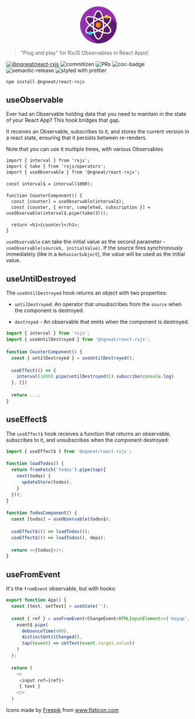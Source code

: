 <p align="center">
 <img width="20%" height="20%" src="logo.png">
</p>

> "Plug and play" for RxJS Observables in React Apps!

[![@ngneat/react-rxjs](https://github.com/ngneat/react-rxjs/actions/workflows/ci.yml/badge.svg)](https://github.com/ngneat/react-rxjs/actions/workflows/ci.yml)
![commitizen](https://img.shields.io/badge/commitizen-friendly-brightgreen.svg?style=flat-square)
![PRs](https://img.shields.io/badge/PRs-welcome-brightgreen.svg?style=flat-square)
![coc-badge](https://img.shields.io/badge/codeof-conduct-ff69b4.svg?style=flat-square)
![semantic-release](https://img.shields.io/badge/%20%20%F0%9F%93%A6%F0%9F%9A%80-semantic--release-e5079.svg?style=flat-square]https://github.com/semantic-release/semantic-release)
![styled with prettier](https://img.shields.io/badge/styled_with-prettier-ff69b4.svg?style=flat-square]https://github.com/prettier/prettier)


```bash
npm install @ngneat/react-rxjs
```

## useObservable

Ever had an Observable holding data that you need to maintain in the state of your React App? This hook bridges that gap.

It receives an Observable, subscribes to it, and stores the current version in a react state, ensuring that it persists between re-renders.

Note that you can use it multiple times, with various Observables.

```tsx
import { interval } from 'rxjs';
import { take } from 'rxjs/operators';
import { useObservable } from '@ngneat/react-rxjs';

const interval$ = interval(1000);

function CounterComponent() {
  const [counter] = useObservable(interval$);
  const [counter, { error, completed, subscription }] = useObservable(interval$.pipe(take(3)));

  return <h1>{counter}</h1>;
}
```

`useObservable` can take the initial value as the second parameter - `useObservable(source$, initialValue)`. If the source fires synchronously immediately (like in a `BehaviorSubject`), the value will be used as the initial value.


## useUntilDestroyed

The `useUntilDestroyed` hook returns an object with two properties:

- `untilDestroyed`: An operator that unsubscribes from the `source` when the component is destroyed.

- `destroyed` - An observable that emits when the component is destroyed.


```ts
import { interval } from 'rxjs';
import { useUntilDestroyed } from '@ngneat/react-rxjs';

function CounterComponent() {
  const { untilDestroyed } = useUntilDestroyed();

  useEffect(() => {
    interval(1000).pipe(untilDestroyed()).subscribe(console.log)
  }, [])

  return ...;
}
```

## useEffect$
The `useEffect$` hook receives a function that returns an observable, subscribes to it, and unsubscribes when the component destroyed:

```ts
import { useEffect$ } from '@ngneat/react-rxjs';

function loadTodos() {
  return fromFetch('todos').pipe(tap({
    next(todos) {
      updateStore(todos);
    }
  }));
}

function TodosComponent() {
  const [todos] = useObservable(todos$);

  useEffect$(() => loadTodos());
  useEffect$(() => loadTodos(), deps);

  return <>{todos}</>;
}
```
## useFromEvent
It's the `fromEvent` observable, but with hooks:

```ts
export function App() {
  const [text, setText] = useState('');

  const { ref } = useFromEvent<ChangeEvent<HTMLInputElement>>('keyup', (event$) =>
    event$.pipe(
      debounceTime(400),
      distinctUntilChanged(),
      tap((event) => setText(event.target.value))
    )
  );

  return (
    <>
     <input ref={ref}>
     { text }
    </>
  )
```



<div>Icons made by <a href="https://www.freepik.com" title="Freepik">Freepik</a> from <a href="https://www.flaticon.com/" title="Flaticon">www.flaticon.com</a></div>